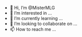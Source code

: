 - 👋 Hi, I’m @MisterMLG
- 👀 I’m interested in ...
- 🌱 I’m currently learning ...
- 💞️ I’m looking to collaborate on ...
- 📫 How to reach me ...

<!---
MisterMLG/MisterMLG is a ✨ special ✨ repository because its `README.md` (this file) appears on your GitHub profile.
You can click the Preview link to take a look at your changes.
--->
